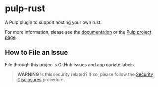 # pulp-rust

A Pulp plugin to support hosting your own rust.

For more information, please see the [documentation](docs/index.md) or the [Pulp project page](https://pulpproject.org/).


How to File an Issue
--------------------

File through this project's GitHub issues and appropriate labels.

> **WARNING** Is this security related? If so, please follow the [Security Disclosures](https://docs.pulpproject.org/pulpcore/bugs-features.html#security-bugs) procedure.
